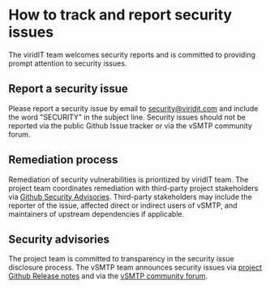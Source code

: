 # How to track and report security issues

The viridIT team welcomes security reports and is committed to providing prompt
attention to security issues.

## Report a security issue

Please report a security issue by email to
[security@viridit.com](mailto:security@viridit.com) and include the word "SECURITY"
in the subject line. Security issues should not be reported via the public
Github Issue tracker or via the vSMTP community forum.

## Remediation process

Remediation of security vulnerabilities is prioritized by viridIT team. The
project team coordinates remediation with third-party project stakeholders via
[Github Security Advisories](https://help.github.com/en/github/managing-security-vulnerabilities/about-github-security-advisories).
Third-party stakeholders may include the reporter of the issue, affected direct
or indirect users of vSMTP, and maintainers of upstream dependencies if
applicable.

## Security advisories

The project team is committed to transparency in the security issue disclosure
process. The vSMTP team announces security issues via
[project Github Release notes](https://github.com/viridIT/vSMTP/releases) and
via the [vSMTP community forum](https://viridit.com/community-forum/).
